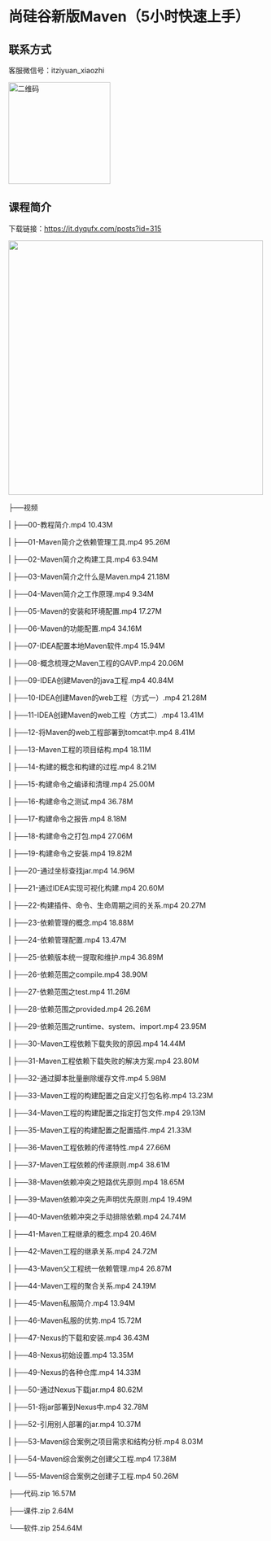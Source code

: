 # 尚硅谷新版Maven（5小时快速上手）

## 联系方式

客服微信号：itziyuan_xiaozhi

<img src="https://ziyuanyun.oss-cn-guangzhou.aliyuncs.com/common/20240614073449/666b82192834a.jpg" width="200" height="200" alt="二维码">

## 课程简介

下载链接：https://it.dyqufx.com/posts?id=315

<img src="https://ziyuanyun.oss-cn-guangzhou.aliyuncs.com/yun/20240515151810/664461b2472e0.jpg" width="500" alt="">

  

 ├──视频

 | ├──00-教程简介.mp4 10.43M

 | ├──01-Maven简介之依赖管理工具.mp4 95.26M

 | ├──02-Maven简介之构建工具.mp4 63.94M

 | ├──03-Maven简介之什么是Maven.mp4 21.18M

 | ├──04-Maven简介之工作原理.mp4 9.34M

 | ├──05-Maven的安装和环境配置.mp4 17.27M

 | ├──06-Maven的功能配置.mp4 34.16M

 | ├──07-IDEA配置本地Maven软件.mp4 15.94M

 | ├──08-概念梳理之Maven工程的GAVP.mp4 20.06M

 | ├──09-IDEA创建Maven的java工程.mp4 40.84M

 | ├──10-IDEA创建Maven的web工程（方式一）.mp4 21.28M

 | ├──11-IDEA创建Maven的web工程（方式二）.mp4 13.41M

 | ├──12-将Maven的web工程部署到tomcat中.mp4 8.41M

 | ├──13-Maven工程的项目结构.mp4 18.11M

 | ├──14-构建的概念和构建的过程.mp4 8.21M

 | ├──15-构建命令之编译和清理.mp4 25.00M

 | ├──16-构建命令之测试.mp4 36.78M

 | ├──17-构建命令之报告.mp4 8.18M

 | ├──18-构建命令之打包.mp4 27.06M

 | ├──19-构建命令之安装.mp4 19.82M

 | ├──20-通过坐标查找jar.mp4 14.96M

 | ├──21-通过IDEA实现可视化构建.mp4 20.60M

 | ├──22-构建插件、命令、生命周期之间的关系.mp4 20.27M

 | ├──23-依赖管理的概念.mp4 18.88M

 | ├──24-依赖管理配置.mp4 13.47M

 | ├──25-依赖版本统一提取和维护.mp4 36.89M

 | ├──26-依赖范围之compile.mp4 38.90M

 | ├──27-依赖范围之test.mp4 11.26M

 | ├──28-依赖范围之provided.mp4 26.26M

 | ├──29-依赖范围之runtime、system、import.mp4 23.95M

 | ├──30-Maven工程依赖下载失败的原因.mp4 14.44M

 | ├──31-Maven工程依赖下载失败的解决方案.mp4 23.80M

 | ├──32-通过脚本批量删除缓存文件.mp4 5.98M

 | ├──33-Maven工程的构建配置之自定义打包名称.mp4 13.23M

 | ├──34-Maven工程的构建配置之指定打包文件.mp4 29.13M

 | ├──35-Maven工程的构建配置之配置插件.mp4 21.33M

 | ├──36-Maven工程依赖的传递特性.mp4 27.66M

 | ├──37-Maven工程依赖的传递原则.mp4 38.61M

 | ├──38-Maven依赖冲突之短路优先原则.mp4 18.65M

 | ├──39-Maven依赖冲突之先声明优先原则.mp4 19.49M

 | ├──40-Maven依赖冲突之手动排除依赖.mp4 24.74M

 | ├──41-Maven工程继承的概念.mp4 20.46M

 | ├──42-Maven工程的继承关系.mp4 24.72M

 | ├──43-Maven父工程统一依赖管理.mp4 26.87M

 | ├──44-Maven工程的聚合关系.mp4 24.19M

 | ├──45-Maven私服简介.mp4 13.94M

 | ├──46-Maven私服的优势.mp4 15.72M

 | ├──47-Nexus的下载和安装.mp4 36.43M

 | ├──48-Nexus初始设置.mp4 13.35M

 | ├──49-Nexus的各种仓库.mp4 14.33M

 | ├──50-通过Nexus下载jar.mp4 80.62M

 | ├──51-将jar部署到Nexus中.mp4 32.78M

 | ├──52-引用别人部署的jar.mp4 10.37M

 | ├──53-Maven综合案例之项目需求和结构分析.mp4 8.03M

 | ├──54-Maven综合案例之创建父工程.mp4 17.38M

 | └──55-Maven综合案例之创建子工程.mp4 50.26M

 ├──代码.zip 16.57M

 ├──课件.zip 2.64M

 └──软件.zip 254.64M

  